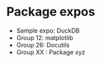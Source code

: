 # Package expos

- Sample expo: DuckDB
- Group 12: matplotlib
- Group 26: Docutils
- Group XX : Package xyz
